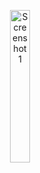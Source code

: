 <p align="center">
    <!-- Primera imagen al 50% -->
    <img src="https://github.com/Sumoy-AM/Inicio.git" alt="Screenshot 1" width="25%">

</p>
